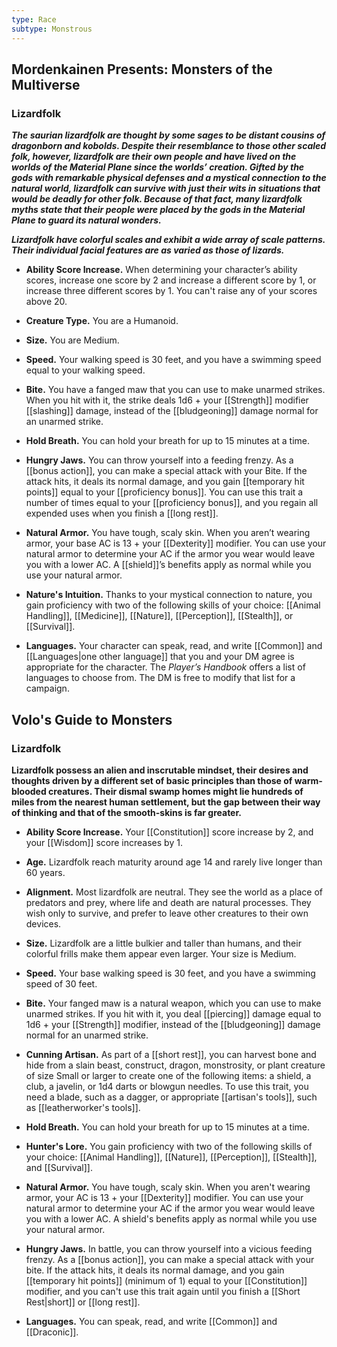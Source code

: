 ```yaml
---
type: Race
subtype: Monstrous
---
```

## Mordenkainen Presents: Monsters of the Multiverse

### Lizardfolk

**_The saurian lizardfolk are thought by some sages to be distant cousins of dragonborn and kobolds. Despite their resemblance to those other scaled folk, however, lizardfolk are their own people and have lived on the worlds of the Material Plane since the worlds’ creation. Gifted by the gods with remarkable physical defenses and a mystical connection to the natural world, lizardfolk can survive with just their wits in situations that would be deadly for other folk. Because of that fact, many lizardfolk myths state that their people were placed by the gods in the Material Plane to guard its natural wonders._**

**_Lizardfolk have colorful scales and exhibit a wide array of scale patterns. Their individual facial features are as varied as those of lizards._**

- **Ability Score Increase.** When determining your character’s ability scores, increase one score by 2 and increase a different score by 1, or increase three different scores by 1. You can't raise any of your scores above 20.

- **Creature Type.** You are a Humanoid.

- **Size.** You are Medium.

- **Speed.** Your walking speed is 30 feet, and you have a swimming speed equal to your walking speed.

- **Bite.** You have a fanged maw that you can use to make unarmed strikes. When you hit with it, the strike deals 1d6 + your [[Strength]] modifier [[slashing]] damage, instead of the [[bludgeoning]] damage normal for an unarmed strike.

- **Hold Breath.** You can hold your breath for up to 15 minutes at a time.

- **Hungry Jaws.** You can throw yourself into a feeding frenzy. As a [[bonus action]], you can make a special attack with your Bite. If the attack hits, it deals its normal damage, and you gain [[temporary hit points]] equal to your [[proficiency bonus]]. You can use this trait a number of times equal to your [[proficiency bonus]], and you regain all expended uses when you finish a [[long rest]].

- **Natural Armor.** You have tough, scaly skin. When you aren’t wearing armor, your base AC is 13 + your [[Dexterity]] modifier. You can use your natural armor to determine your AC if the armor you wear would leave you with a lower AC. A [[shield]]’s benefits apply as normal while you use your natural armor.

- **Nature's Intuition.** Thanks to your mystical connection to nature, you gain proficiency with two of the following skills of your choice: [[Animal Handling]], [[Medicine]], [[Nature]], [[Perception]], [[Stealth]], or [[Survival]].

- **Languages.** Your character can speak, read, and write [[Common]] and [[Languages|one other language]] that you and your DM agree is appropriate for the character. The _Player’s Handbook_ offers a list of languages to choose from. The DM is free to modify that list for a campaign.

## Volo's Guide to Monsters

### Lizardfolk

**Lizardfolk possess an alien and inscrutable mindset, their desires and thoughts driven by a different set of basic principles than those of warm-blooded creatures. Their dismal swamp homes might lie hundreds of miles from the nearest human settlement, but the gap between their way of thinking and that of the smooth-skins is far greater.**

- **Ability Score Increase.** Your [[Constitution]] score increase by 2, and your [[Wisdom]] score increases by 1.

- **Age.** Lizardfolk reach maturity around age 14 and rarely live longer than 60 years.

- **Alignment.** Most lizardfolk are neutral. They see the world as a place of predators and prey, where life and death are natural processes. They wish only to survive, and prefer to leave other creatures to their own devices.

- **Size.** Lizardfolk are a little bulkier and taller than humans, and their colorful frills make them appear even larger. Your size is Medium.

- **Speed.** Your base walking speed is 30 feet, and you have a swimming speed of 30 feet.

- **Bite.** Your fanged maw is a natural weapon, which you can use to make unarmed strikes. If you hit with it, you deal [[piercing]] damage equal to 1d6 + your [[Strength]] modifier, instead of the [[bludgeoning]] damage normal for an unarmed strike.

- **Cunning Artisan.** As part of a [[short rest]], you can harvest bone and hide from a slain beast, construct, dragon, monstrosity, or plant creature of size Small or larger to create one of the following items: a shield, a club, a javelin, or 1d4 darts or blowgun needles. To use this trait, you need a blade, such as a dagger, or appropriate [[artisan's tools]], such as [[leatherworker's tools]].

- **Hold Breath.** You can hold your breath for up to 15 minutes at a time.

- **Hunter's Lore.** You gain proficiency with two of the following skills of your choice: [[Animal Handling]], [[Nature]], [[Perception]], [[Stealth]], and [[Survival]].

- **Natural Armor.** You have tough, scaly skin. When you aren't wearing armor, your AC is 13 + your [[Dexterity]] modifier. You can use your natural armor to determine your AC if the armor you wear would leave you with a lower AC. A shield's benefits apply as normal while you use your natural armor.

- **Hungry Jaws.** In battle, you can throw yourself into a vicious feeding frenzy. As a [[bonus action]], you can make a special attack with your bite. If the attack hits, it deals its normal damage, and you gain [[temporary hit points]] (minimum of 1) equal to your [[Constitution]] modifier, and you can't use this trait again until you finish a [[Short Rest|short]] or [[long rest]].

- **Languages.** You can speak, read, and write [[Common]] and [[Draconic]].